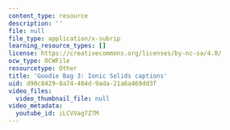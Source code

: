 ```yaml
---
content_type: resource
description: ''
file: null
file_type: application/x-subrip
learning_resource_types: []
license: https://creativecommons.org/licenses/by-nc-sa/4.0/
ocw_type: OCWFile
resourcetype: Other
title: 'Goodie Bag 3: Ionic Solids captions'
uid: d90c8429-8a74-404d-9ada-21a6a469dd3f
video_files:
  video_thumbnail_file: null
video_metadata:
  youtube_id: iLCVVag7Z7M
---
```

